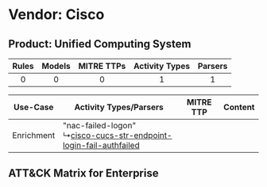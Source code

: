 Vendor: Cisco
=============
Product: Unified Computing System
---------------------------------
| Rules | Models | MITRE TTPs | Activity Types | Parsers |
|:-----:|:------:|:----------:|:--------------:|:-------:|
|   0   |   0    |     0      |       1        |    1    |

|  Use-Case  | Activity Types/Parsers    | MITRE TTP | Content    |
|:----------:| ---- | --------- | ---- |
| Enrichment |  "nac-failed-logon"<br> ↳[cisco-cucs-str-endpoint-login-fail-authfailed](Ps/pC_ciscocucsstrendpointloginfailauthfailed.md)<br> |    | [](RM/r_m_cisco_unified_computing_system_Enrichment.md) |

ATT&CK Matrix for Enterprise
----------------------------
